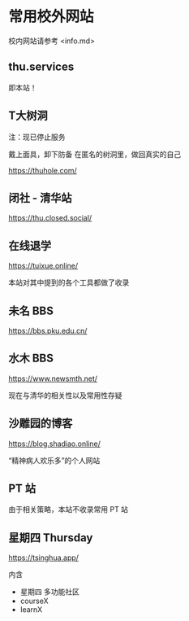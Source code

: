 # 常用校外网站

校内网站请参考 <info.md>

## thu.services

即本站！

## T大树洞

注：现已停止服务

戴上面具，卸下防备
在匿名的树洞里，做回真实的自己

<https://thuhole.com/>

## 闭社 - 清华站

<https://thu.closed.social/>

## 在线退学

<https://tuixue.online/>

本站对其中提到的各个工具都做了收录

## 未名 BBS

<https://bbs.pku.edu.cn/>

## 水木 BBS

<https://www.newsmth.net/>

现在与清华的相关性以及常用性存疑

## 沙雕园的博客

<https://blog.shadiao.online/>

“精神病人欢乐多”的个人网站

## PT 站

由于相关策略，本站不收录常用 PT 站

## 星期四 Thursday

https://tsinghua.app/

内含

* 星期四 多功能社区
* courseX
* learnX
